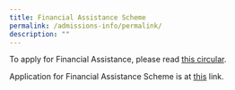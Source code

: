 ```yaml
---
title: Financial Assistance Scheme
permalink: /admissions-info/permalink/
description: ""
---
```


To apply for Financial Assistance, please read [this circular](https://drive.google.com/file/d/1qtEgF63k1iogkOBVr-8LhPE-1nfRsSl1/view?usp=share_link).

Application for Financial Assistance Scheme is at [this](https://go.gov.sg/qssfas2023) link.
